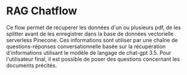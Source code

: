 # RAG Chatflow

Ce flow permet de récuperer les données d'un ou plusieurs pdf, de les splitter avant de les enregistrer dans la base de données vectorielle serverless Pinecone. Ces informations sont utiliser par une chaîne de questions-réponses conversationnelle basée sur la récupération d'informations utilisant le modèle de langage de chat-gpt 3.5. Pour l'utilisateur final, il est possible de poser des questions concernant les documents précités.

